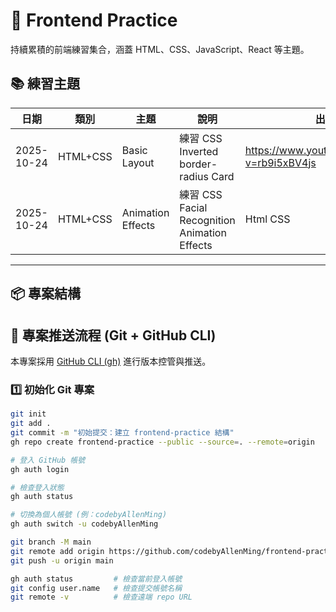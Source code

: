 # 🧱 Frontend Practice

持續累積的前端練習集合，涵蓋 HTML、CSS、JavaScript、React 等主題。

## 📚 練習主題
| 日期 | 類別 | 主題 | 說明 | 出處 |
|------|------|------|------|------|
| 2025-10-24 | HTML+CSS | Basic Layout | 練習 CSS Inverted border-radius Card | https://www.youtube.com/watch?v=rb9i5xBV4js |
| 2025-10-24 | HTML+CSS | Animation Effects | 練習 CSS Facial Recognition Animation Effects | Html CSS | https://www.youtube.com/watch?v=homV6mgQ6FE |

---

## 📦 專案結構


## 🚀 專案推送流程 (Git + GitHub CLI)

本專案採用 [GitHub CLI (gh)](https://cli.github.com/) 進行版本控管與推送。

### 1️⃣ 初始化 Git 專案
```bash
git init
git add .
git commit -m "初始提交：建立 frontend-practice 結構"
gh repo create frontend-practice --public --source=. --remote=origin

# 登入 GitHub 帳號
gh auth login

# 檢查登入狀態
gh auth status

# 切換為個人帳號 (例：codebyAllenMing)
gh auth switch -u codebyAllenMing

git branch -M main
git remote add origin https://github.com/codebyAllenMing/frontend-practice.git
git push -u origin main

gh auth status         # 檢查當前登入帳號
git config user.name   # 檢查提交帳號名稱
git remote -v          # 檢查遠端 repo URL
